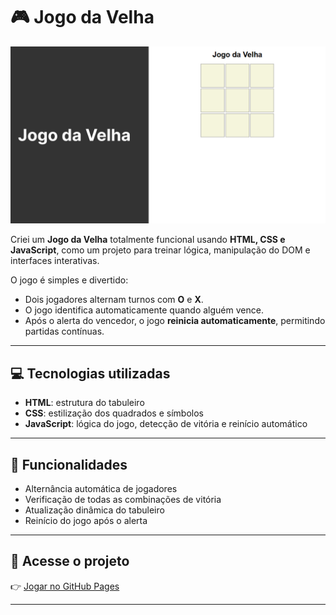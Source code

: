 # 🎮 Jogo da Velha

![Banner de Apresentação](./images/jogo_da_velhas_cover.png)

Criei um **Jogo da Velha** totalmente funcional usando **HTML, CSS e JavaScript**, como um projeto para treinar lógica, manipulação do DOM e interfaces interativas.  

O jogo é simples e divertido:  
- Dois jogadores alternam turnos com **O** e **X**.  
- O jogo identifica automaticamente quando alguém vence.  
- Após o alerta do vencedor, o jogo **reinicia automaticamente**, permitindo partidas contínuas.  

---

## 💻 Tecnologias utilizadas
- **HTML**: estrutura do tabuleiro  
- **CSS**: estilização dos quadrados e símbolos  
- **JavaScript**: lógica do jogo, detecção de vitória e reinício automático  

---

## 🔧 Funcionalidades
- Alternância automática de jogadores  
- Verificação de todas as combinações de vitória  
- Atualização dinâmica do tabuleiro  
- Reinício do jogo após o alerta  

---

## 🚀 Acesse o projeto
👉 [Jogar no GitHub Pages](https://thamiressarges.github.io/jogo-da-velha)

---
